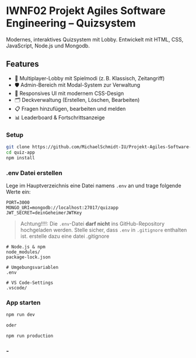 # IWNF02 Projekt Agiles Software Engineering – Quizsystem #

Modernes, interaktives Quizsystem mit Lobby. 
Entwickelt mit HTML, CSS, JavaScript, Node.js und Mongodb.

## Features ###

- 👥 Multiplayer-Lobby mit Spielmodi (z. B. Klassisch, Zeitangriff)
- 🛡 Admin-Bereich mit Modal-System zur Verwaltung
- 🎨 Responsives UI mit modernem CSS-Design
- 🗂 Deckverwaltung (Erstellen, Löschen, Bearbeiten)
- 📋 Fragen hinzufügen, bearbeiten und melden
- 📊 Leaderboard & Fortschrittsanzeige

### Setup ###

```bash
git clone https://github.com/MichaelSchmidt-IU/Projekt-Agiles-Software-Engineering.git
cd quiz-app
npm install
```

### .env Datei erstellen ###

Lege im Hauptverzeichnis eine Datei namens `.env` an und trage folgende Werte ein:

```env
PORT=3000
MONGO_URI=mongodb://localhost:27017/quizapp
JWT_SECRET=deinGeheimerJWTKey
```

> Achtung!!!!: Die `.env`-Datei **darf nicht** ins GitHub-Repository hochgeladen werden. Stelle sicher, dass `.env` in `.gitignore` enthalten ist.
erstelle dazu eine datei .gitignore

```gitignore
# Node.js & npm
node_modules/
package-lock.json

# Umgebungsvariablen
.env

# VS Code-Settings
.vscode/
```

### App starten ###

```bash
npm run dev

oder

npm run production
```

### - ###
